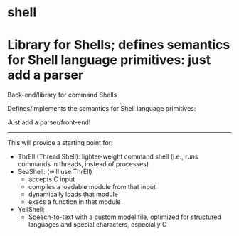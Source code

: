 # shell
Library for Shells;
defines semantics for Shell language primitives:
just add a parser
==========
Back-end/library for command Shells

Defines/implements the semantics for Shell language primitives:

Just add a parser/front-end!

-----
This will provide a starting point for:

- ThrEll (Thread Shell): lighter-weight command shell
  (i.e., runs commands in threads, instead of processes)
- SeaShell: (will use ThrEll)
  - accepts C input
  - compiles a loadable module from that input
  - dynamically loads that module
  - execs a function in that module
- YellShell:
  - Speech-to-text with a custom model file,
    optimized for structured languages and special characters,
    especially C

